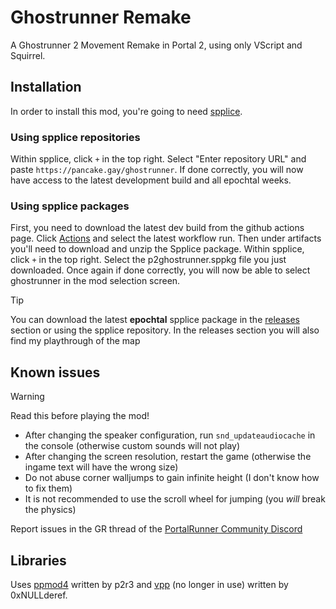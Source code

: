 # Ghostrunner Remake
A Ghostrunner 2 Movement Remake in Portal 2, using only VScript and Squirrel.

## Installation
In order to install this mod, you're going to need [spplice](https://p2r3.com/spplice).

### Using spplice repositories
Within spplice, click `+` in the top right. Select "Enter repository URL" and paste `https://pancake.gay/ghostrunner`.
If done correctly, you will now have access to the latest development build and all epochtal weeks.

### Using spplice packages
First, you need to download the latest dev build from the github actions page.
Click [Actions](https://github.com/PancakeTAS/Ghostrunner-Remake/actions) and select the latest workflow run. Then under artifacts you'll need to download and unzip the Spplice package.
Within spplice, click `+` in the top right. Select the p2ghostrunner.sppkg file you just downloaded.
Once again if done correctly, you will now be able to select ghostrunner in the mod selection screen.

> [!TIP]
> You can download the latest **epochtal** spplice package in the [releases](https://github.com/PancakeTAS/Ghostrunner-Remake/releases) section or using the spplice repository.
> In the releases section you will also find my playthrough of the map

## Known issues
> [!WARNING]
> Read this before playing the mod!

- After changing the speaker configuration, run `snd_updateaudiocache` in the console (otherwise custom sounds will not play)
- After changing the screen resolution, restart the game (otherwise the ingame text will have the wrong size)
- Do not abuse corner walljumps to gain infinite height (I don't know how to fix them)
- It is not recommended to use the scroll wheel for jumping (you *will* break the physics)

Report issues in the GR thread of the [PortalRunner Community Discord](https://discord.gg/kbhq2qck5k)

## Libraries
Uses [ppmod4](https://github.com/p2r3/ppmod/tree/main) written by p2r3
and [vpp](https://github.com/0xNULLderef/vpp) (no longer in use) written by 0xNULLderef.
